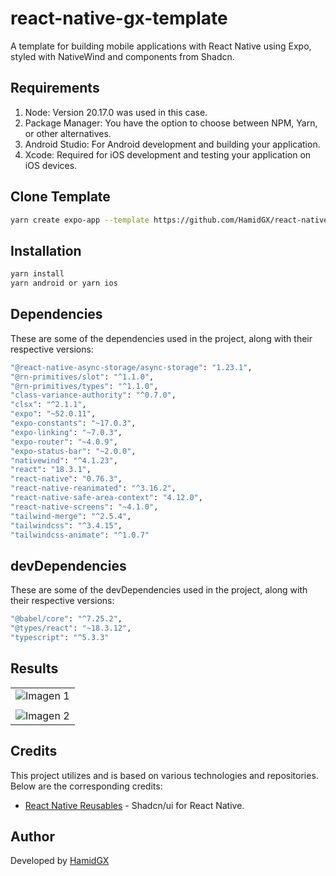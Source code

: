 # react-native-gx-template

A template for building mobile applications with React Native using Expo, styled with NativeWind and components from Shadcn.

## Requirements

1. Node: Version 20.17.0 was used in this case.
2. Package Manager: You have the option to choose between NPM, Yarn, or other alternatives.
3. Android Studio: For Android development and building your application.
4. Xcode: Required for iOS development and testing your application on iOS devices.

## Clone Template

```bash
yarn create expo-app --template https://github.com/HamidGX/react-native-gx-template
```

## Installation

```bash
yarn install
yarn android or yarn ios
```

## Dependencies

These are some of the dependencies used in the project, along with their respective versions:

```bash
"@react-native-async-storage/async-storage": "1.23.1",
"@rn-primitives/slot": "^1.1.0",
"@rn-primitives/types": "^1.1.0",
"class-variance-authority": "^0.7.0",
"clsx": "^2.1.1",
"expo": "~52.0.11",
"expo-constants": "~17.0.3",
"expo-linking": "~7.0.3",
"expo-router": "~4.0.9",
"expo-status-bar": "~2.0.0",
"nativewind": "^4.1.23",
"react": "18.3.1",
"react-native": "0.76.3",
"react-native-reanimated": "^3.16.2",
"react-native-safe-area-context": "4.12.0",
"react-native-screens": "~4.1.0",
"tailwind-merge": "^2.5.4",
"tailwindcss": "^3.4.15",
"tailwindcss-animate": "^1.0.7"
```

## devDependencies

These are some of the devDependencies used in the project, along with their respective versions:

```bash
"@babel/core": "^7.25.2",
"@types/react": "~18.3.12",
"typescript": "^5.3.3"
```

## Results

|                                              |
| :------------------------------------------: |
| ![Imagen 1](https://i.imgur.com/QNUMajx.jpg) |
|                                              |
| ![Imagen 2](https://i.imgur.com/ayxZcoe.jpg) |

## Credits

This project utilizes and is based on various technologies and repositories. Below are the corresponding credits:

- [React Native Reusables](https://github.com/mrzachnugent/react-native-reusables) - Shadcn/ui for React Native.

## Author

Developed by [HamidGX](https://github.com/HamidGX)

